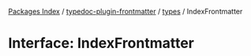 [Packages Index](../../../README.md) / [typedoc-plugin-frontmatter](../../README.md) / [types](../README.md) / IndexFrontmatter

# Interface: IndexFrontmatter
